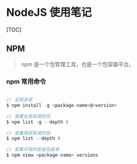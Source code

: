 # NodeJS 使用笔记
[TOC]

## NPM 
> npm 是一个包管理工具，也是一个包容器平台。

### npm 常用命令

```c

// 全局安装
$ npm install -g <package-name>@<version>

// 查看全局安装的包
$ npm list -g --depth 0

// 查看局部安装的包
$ npm list --depth 0

// 查看可用的安装包版本
$ npm view <package-name> versions



```


